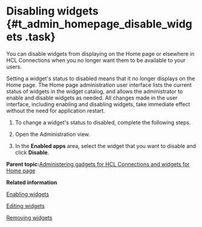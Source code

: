# Disabling widgets {#t_admin_homepage_disable_widgets .task}

You can disable widgets from displaying on the Home page or elsewhere in HCL Connections when you no longer want them to be available to your users.

Setting a widget's status to disabled means that it no longer displays on the Home page. The Home page administration user interface lists the current status of widgets in the widget catalog, and allows the administrator to enable and disable widgets as needed. All changes made in the user interface, including enabling and disabling widgets, take immediate effect without the need for application restart.

1.  To change a widget's status to disabled, complete the following steps.
2.  Open the Administration view.

3.  In the **Enabled apps** area, select the widget that you want to disable and click **Disable**.


**Parent topic:**[Administering gadgets for HCL Connections and widgets for Home page](../admin/c_admin_homepage_add_custom_widgets_homepage.md)

**Related information**  


[Enabling widgets](../admin/t_admin_homepage_enable_widgets_homepage.md)

[Editing widgets](../admin/t_admin_homepage_edit_widgets_homepage.md)

[Removing widgets](../admin/t_admin_homepage_remove_widget_homepage.md)

